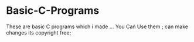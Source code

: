 # Basic-C-Programs
These are basic C programs which i made ... You Can Use them ;
can make changes its copyright free;

